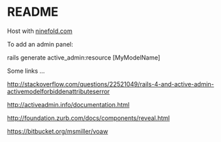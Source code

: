 # README #


Host with [ninefold.com](http://ninefold.com)

To add an admin panel:

rails generate active_admin:resource [MyModelName]

Some links ...

http://stackoverflow.com/questions/22521049/rails-4-and-active-admin-activemodelforbiddenattributeserror

http://activeadmin.info/documentation.html

http://foundation.zurb.com/docs/components/reveal.html

https://bitbucket.org/msmiller/voaw
